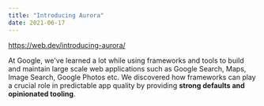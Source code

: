 ```yaml
---
title: "Introducing Aurora"
date: 2021-06-17
---
```


<a href="https://web.dev/introducing-aurora/">https://web.dev/introducing-aurora/</a>

At Google, we've learned a lot while using frameworks and tools to build and maintain large scale web applications such as Google Search, Maps, Image Search, Google Photos etc. We discovered how frameworks can play a crucial role in predictable app quality by providing <strong>strong defaults and opinionated tooling</strong>.
